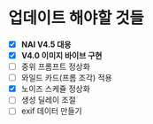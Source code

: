 # 업데이트 해야할 것들
- [x] **NAI V4.5 대응**
- [x] **V4.0 이미지 바이브 구현**
- [ ] 중위 프롬프트 정상화
- [ ] 와일드 카드(프롬 조각) 적용
- [x] 노이즈 스케쥴 정상화
- [ ] 생성 딜레이 조절
- [ ] exif 데이터 만들기
